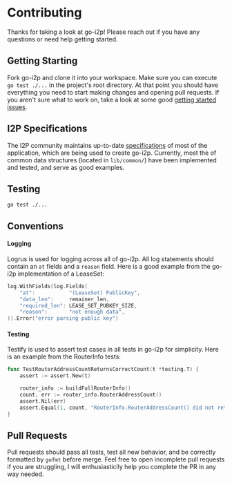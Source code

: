 # Contributing

Thanks for taking a look at go-i2p!  Please reach out if you have any questions or need help getting started.

## Getting Starting

Fork go-i2p and clone it into your workspace.  Make sure you can execute `go test ./...` in the project's root directory.  At that point you should have everything you need to start making changes and opening pull requests.  If you aren't sure what to work on, take a look at some good [getting started issues](https://github.com/hkparker/go-i2p/issues?q=is%3Aopen+is%3Aissue+label%3A%22start+here%22).

## I2P Specifications

The I2P community maintains up-to-date [specifications](https://geti2p.net/spec) of most of the application, which are being used to create go-i2p.  Currently, most the of common data structures (located in `lib/common/`) have been implemented and tested, and serve as good examples.

## Testing

`go test ./...`

## Conventions

#### Logging

Logrus is used for logging across all of go-i2p.  All log statements should contain an `at` fields and a `reason` field.  Here is a good example from the go-i2p implementation of a LeaseSet:

```go
log.WithFields(log.Fields(
	"at":           "(LeaseSet) PublicKey",
	"data_len":     remainer_len,
	"required_len": LEASE_SET_PUBKEY_SIZE,
	"reason":       "not enough data",
)).Error("error parsing public key")
```

#### Testing

Testify is used to assert test cases in all tests in go-i2p for simplicity.  Here is an example from the RouterInfo tests:

```go
func TestRouterAddressCountReturnsCorrectCount(t *testing.T) {
	assert := assert.New(t)

	router_info := buildFullRouterInfo()
	count, err := router_info.RouterAddressCount()
	assert.Nil(err)
	assert.Equal(1, count, "RouterInfo.RouterAddressCount() did not return correct count")
}
```

## Pull Requests

Pull requests should pass all tests, test all new behavior, and be correctly formatted by `gofmt` before merge.  Feel free to open incomplete pull requests if you are struggling, I will enthusiasticlly help you complete the PR in any way needed.
